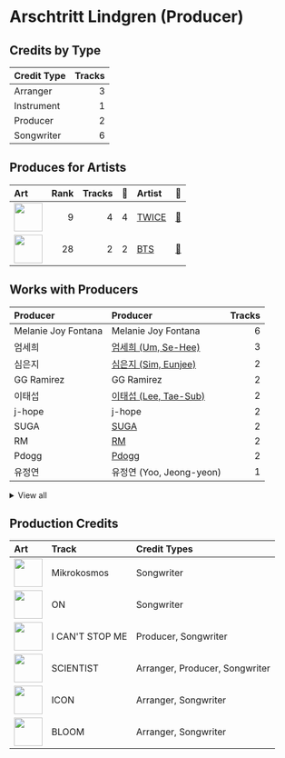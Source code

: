 # Arschtritt Lindgren (Producer)

## Credits by Type

| Credit Type | Tracks |
|:---|---:|
| Arranger | 3 |
| Instrument | 1 |
| Producer | 2 |
| Songwriter | 6 |

## Produces for Artists

| Art | Rank | Tracks | 💚 | Artist | 🔗 |
|:---|---:|---:|---:|:---|:---|
| <img src="https://i.scdn.co/image/ab6761610000e5eb0c6952f39ba680489149a54c" alt="" width="50" /> | 9 | 4 | 4 | [TWICE](../../artists/twice/overview.md) | [🔗](https://open.spotify.com/artist/7n2Ycct7Beij7Dj7meI4X0) |
| <img src="https://i.scdn.co/image/ab6761610000e5ebd642648235ebf3460d2d1f6a" alt="" width="50" /> | 28 | 2 | 2 | [BTS](../../artists/bts/overview.md) | [🔗](https://open.spotify.com/artist/3Nrfpe0tUJi4K4DXYWgMUX) |

## Works with Producers

| Producer | Producer | Tracks |
|:---|:---|---:|
| Melanie Joy Fontana | Melanie Joy Fontana | 6 |
| 엄세희 | [엄세희 (Um, Se-Hee)](../엄세희_(um,_se-hee)/overview.md) | 3 |
| 심은지 | [심은지 (Sim, Eunjee)](../심은지_(sim,_eunjee)/overview.md) | 2 |
| GG Ramirez | GG Ramirez | 2 |
| 이태섭 | [이태섭 (Lee, Tae-Sub)](../이태섭_(lee,_tae-sub)/overview.md) | 2 |
| j-hope | j-hope | 2 |
| SUGA | [SUGA](../suga/overview.md) | 2 |
| RM | [RM](../rm/overview.md) | 2 |
| Pdogg | [Pdogg](../pdogg/overview.md) | 2 |
| 유정연 | 유정연 (Yoo, Jeong-yeon) | 1 |


<details>
<summary>View all</summary>

| Producer | Producer | Tracks |
|:---|:---|---:|
| Hiss noise | Hiss noise | 1 |
| Marcus McCoan | Marcus McCoan | 1 |
| 임찬미 | 임찬미 (Kim, Chan-mi) | 1 |
| Julia Ross | Julia Ross | 1 |
| 구종필 | [구종필 (Koo, Jong-Pil)](../구종필_(koo,_jong-pil)/overview.md) | 1 |
| Erik Reichers | Erik Reichers | 1 |
| DJ Riggins | DJ Riggins | 1 |
| DJ Swivel | DJ Swivel | 1 |
| Ryan Lawrie | Ryan Lawrie | 1 |
| Anne-Marie | Anne-Marie | 1 |
| 이우현 | 이우현 (Lee, Woo-hyun) | 1 |
| EL CAPITXN | EL CAPITXN | 1 |
| Max Seaberg | Max Seaberg | 1 |
| Jaycen Joshua | Jaycen Joshua | 1 |
| Antonina Armato | Antonina Armato | 1 |
| Matt Thomson | Matt Thomson | 1 |
| 72 | 72 | 1 |
| TBHits | TBHits | 1 |
| A. Wright | A. Wright | 1 |
| Max Graham | Max Graham | 1 |
| Alex Williams | Alex Williams | 1 |
| Arcades | Arcades | 1 |
| Camilla Anne Stewart | Camilla Anne Stewart | 1 |
| Krysta Youngs | Krysta Youngs | 1 |
| August Rigo | August Rigo | 1 |
| 구혜진 | [구혜진 (Gu, Hye-jin)](../구혜진_(gu,_hye-jin)/overview.md) | 1 |
| earattack | [earattack](../earattack/overview.md) | 1 |
| 이상엽 | [이상엽 (Lee, Sang-yeob)](../이상엽_(lee,_sang-yeob)/overview.md) | 1 |
| Mr. Franks | Mr. Franks | 1 |
| Candace Sosa | Candace Sosa | 1 |
| 홍장미 | 홍장미 (Hong, Jangmi) | 1 |
| 신지영 | 신지영 (Shin, Ji-young) | 1 |
| Jacob Richards | Jacob Richards | 1 |
| KayOne | KayOne | 1 |
| ADORA | ADORA | 1 |
| Tony Maserati | [Tony Maserati](../tony_maserati/overview.md) | 1 |
| 박은정 | 박은정 (박은정) | 1 |
| 박진영 | 박진영 (Park, Jin Young) | 1 |
| Sophia Pae | Sophia Pae | 1 |
| 최혜진 | 최혜진 (Cho, Hye-jin) | 1 |

</details>


## Production Credits

| Art | Track | Credit Types |
|:---|:---|:---|
| <img src="https://i.scdn.co/image/ab67616d0000b27318d0ed4f969b376893f9a38f" alt="" width="50" /> | Mikrokosmos | Songwriter |
| <img src="https://i.scdn.co/image/ab67616d0000b273505190077497c230422f2934" alt="" width="50" /> | ON | Songwriter |
| <img src="https://i.scdn.co/image/ab67616d0000b2736570fd05bcff5edcb16e617d" alt="" width="50" /> | I CAN'T STOP ME | Producer, Songwriter |
| <img src="https://i.scdn.co/image/ab67616d0000b273d1961ecb307c9e05ec8f7e82" alt="" width="50" /> | SCIENTIST | Arranger, Producer, Songwriter |
| <img src="https://i.scdn.co/image/ab67616d0000b273d1961ecb307c9e05ec8f7e82" alt="" width="50" /> | ICON | Arranger, Songwriter |
| <img src="https://i.scdn.co/image/ab67616d0000b273bd8c739ce7e59ae9414c7a26" alt="" width="50" /> | BLOOM | Arranger, Songwriter |